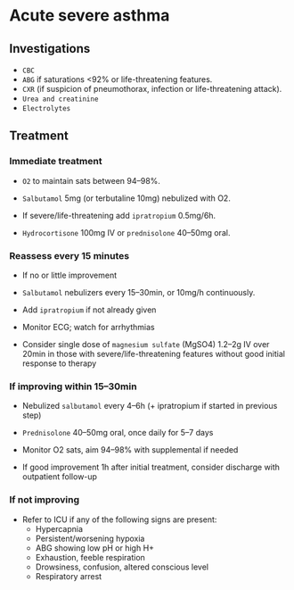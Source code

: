 # Acute severe asthma

## Investigations

- `CBC`
- `ABG` if saturations <92% or life-threatening features.
- `CXR` (if suspicion of pneumothorax, infection or life-threatening attack).
- `Urea and creatinine`
- `Electrolytes`

## Treatment

### Immediate treatment

- `O2` to maintain sats between 94–98%.

- `Salbutamol` 5mg (or terbutaline 10mg) nebulized with O2.

- If severe/life-threatening add `ipratropium` 0.5mg/6h.

- `Hydrocortisone` 100mg IV or `prednisolone` 40–50mg oral.

### Reassess every 15 minutes

- If no or little improvement

- `Salbutamol` nebulizers every 15–30min, or 10mg/h continuously.

- Add `ipratropium` if not already given

- Monitor ECG; watch for arrhythmias

- Consider single dose of `magnesium sulfate` (MgSO4) 1.2–2g IV over 20min
  in those with severe/life-threatening features without good initial response to therapy

### If improving within 15–30min

- Nebulized `salbutamol` every 4–6h (+ ipratropium if started in previous step)

- `Prednisolone` 40–50mg oral, once daily for 5–7 days

- Monitor O2 sats, aim 94–98% with supplemental if needed

- If good improvement 1h after initial treatment, consider discharge with outpatient follow-up

### If not improving

- Refer to ICU if any of the following signs are present:
  - Hypercapnia
  - Persistent/worsening hypoxia
  - ABG showing low pH or high H+
  - Exhaustion, feeble respiration
  - Drowsiness, confusion, altered
    conscious level
  - Respiratory arrest
